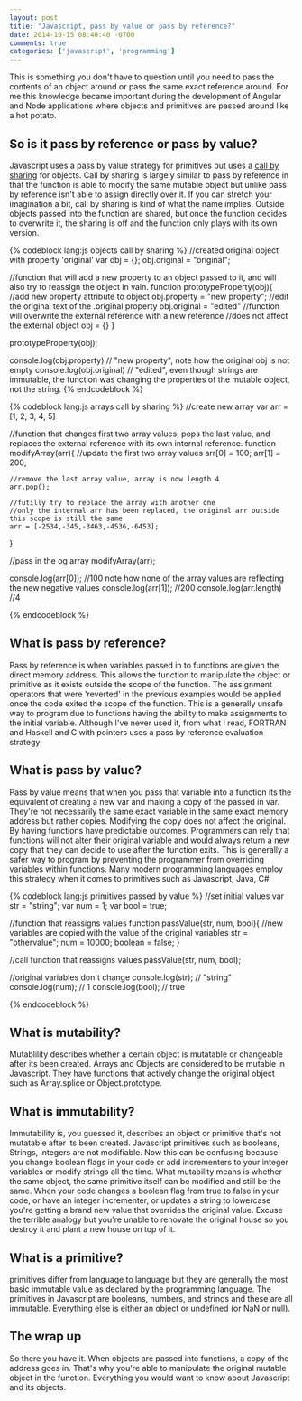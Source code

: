 ```yaml
---
layout: post
title: "Javascript, pass by value or pass by reference?"
date: 2014-10-15 08:40:40 -0700
comments: true
categories: ['javascript', 'programming']
---
```

<p>This is something you don't have to question until you need to pass the contents of an object around or pass the same exact reference around. For me this knowledge became important during the development of Angular and Node applications where objects and primitives are passed around like a hot potato.</p>
<!-- more -->
<h2 id="referencevalue">So is it pass by reference or pass by value?</h2>
<p>Javascript uses a pass by value strategy for primitives but uses a <a href="http://en.wikipedia.org/wiki/Evaluation_strategy#Call_by_sharing">call by sharing</a> for objects.  Call by sharing is largely similar to pass by reference in that the function is able to modify the same mutable object but unlike pass by reference isn't able to assign directly over it.  If you can stretch your imagination a bit, call by sharing is kind of what the name implies.  Outside objects passed into the function are shared, but once the function decides to overwrite it, the sharing is off and the function only plays with its own version.</p>

{% codeblock lang:js objects call by sharing %}
//created original object with property 'original'
var obj = {};
obj.original = "original";

//function that will add a new property to an object passed to it, and will also try to reassign the object in vain.
function prototypeProperty(obj){
    //add new property attribute to object
    obj.property = "new property";
    //edit the original text of the .original property
    obj.original = "edited"
    //function will overwrite the external reference with a new reference
    //does not affect the external object
    obj = {}
}


prototypeProperty(obj);

console.log(obj.property) // "new property", note how the original obj is not empty 
console.log(obj.original) // "edited", even though strings are immutable, the function was changing the properties of the mutable object, not the string.
{% endcodeblock %}

{% codeblock lang:js arrays call by sharing %}
//create new array
var arr = [1, 2, 3, 4, 5]

//function that changes first two array values, pops the last value, and replaces the external reference with its own internal reference.
function modifyArray(arr){
    //update the first two array values
    arr[0] = 100;
    arr[1] = 200;
    
    //remove the last array value, array is now length 4
    arr.pop();
    
    //futilly try to replace the array with another one
    //only the internal arr has been replaced, the original arr outside this scope is still the same
    arr = [-2534,-345,-3463,-4536,-6453];
    
}

//pass in the og array
modifyArray(arr);

console.log(arr[0]); //100 note how none of the array values are reflecting the new negative values
console.log(arr[1]); //200
console.log(arr.length) //4

{% endcodeblock %}

<h2 id="reference">What is pass by reference?</h2>
<p>Pass by reference is when variables passed in to functions are given the direct memory address.  This allows the function to manipulate the object or primitive as it exists outside the scope of the function.  The assignment operators that were 'reverted' in the previous examples would be applied once the code exited the scope of the function.  This is a generally unsafe way to program due to functions having the ability to make assignments to the initial variable. Although I've never used it, from what I read, FORTRAN and Haskell and C with pointers uses a pass by reference evaluation strategy</p>
<h2 id="value">What is pass by value?</h2>
<p>Pass by value means that when you pass that variable into a function its the equivalent of creating a new var and making a copy of the passed in var. They're not necessarily the same exact variable in the same exact memory address but rather copies. Modifying the copy does not affect the original. By having functions have predictable outcomes. Programmers can rely that functions will not alter their original variable and would always return a new copy that they can decide to use after the function exits. This is generally a safer way to program by preventing the programmer from overriding variables within functions. Many modern programming languages employ this strategy when it comes to primitives such as Javascript, Java, C#</p>

{% codeblock lang:js primitives passed by value %}
//set initial values
var str = "string";
var num = 1;
var bool = true;

//function that reassigns values
function passValue(str, num, bool){
    //new variables are copied with the value of the original variables
    str = "othervalue";
    num = 10000;
    boolean = false;
}

//call function that reassigns values
passValue(str, num, bool);

//original variables don't change
console.log(str); // "string"
console.log(num); // 1
console.log(bool); // true

{% endcodeblock %}

<h2 id="mutability">What is mutability?</h2>
<p>Mutablility describes whether a certain object is mutatable or changeable after its been created.  Arrays and Objects are considered to be mutable in Javascript.  They have functions that actively change the original object such as Array.splice or Object.prototype.</p>
<h2 id="immutability">What is immutability?</h2>
<p>Immutability is, you guessed it, describes an object or primitive that's not mutatable after its been created. Javascript primitives such as booleans, Strings, integers are not modifiable.  Now this can be confusing because you change boolean flags in your code or add incrementers to your integer variables or modify strings all the time.  What mutability means is whether the same object, the same primitive itself can be modified and still be the same.  When your code changes a boolean flag from true to false in your code, or have an integer incrementer, or updates a string to lowercase you're getting a brand new value that overrides the original value. Excuse the terrible analogy but you're unable to renovate the original house so you destroy it and plant a new house on top of it.</p>
<h2 id="primitive">What is a primitive?</h2>
<p>primitives differ from language to language but they are generally the most basic immutable value as declared by the programming language.  The primitives in Javascript are booleans, numbers, and strings and these are all immutable.  Everything else is either an object or undefined (or NaN or null).</p>
<h2 id="conclusion">The wrap up</h2>
<p>So there you have it. When objects are passed into functions, a copy of the address goes in.  That's why you're able to manipulate the original mutable object in the function. Everything you would want to know about Javascript and its objects.</p>